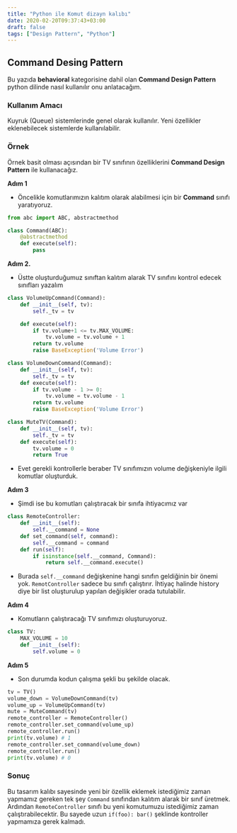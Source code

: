 ```yaml
---
title: "Python ile Komut dizayn kalıbı"
date: 2020-02-20T09:37:43+03:00
draft: false
tags: ["Design Pattern", "Python"]
---
```


## Command Desing Pattern

Bu yazıda **behavioral** kategorisine dahil olan **Command Design Pattern** python dilinde nasıl kullanılır onu anlatacağım.

### Kullanım Amacı

Kuyruk (Queue) sistemlerinde genel olarak kullanılır. Yeni özellikler eklenebilecek sistemlerde kullanılabilir.

### Örnek

Örnek basit olması açısından bir TV sınıfının özelliklerini **Command Design Pattern** ile kullanacağız.

**Adım 1**

- Öncelikle komutlarımızın kalıtım olarak alabilmesi için bir **Command** sınıfı yaratıyoruz.

```python
from abc import ABC, abstractmethod

class Command(ABC):
    @abstractmethod
    def execute(self):
        pass
```

**Adım 2.**

- Üstte oluşturduğumuz sınıftan kalıtım alarak TV sınıfını kontrol edecek sınıfları yazalım

```python
class VolumeUpCommand(Command):
    def __init__(self, tv):
        self._tv = tv

    def execute(self):
        if tv.volume+1 <= tv.MAX_VOLUME:
            tv.volume = tv.volume + 1
	    return tv.volume
        raise BaseException('Volume Error')

class VolumeDownCommand(Command):
    def __init__(self, tv):
        self._tv = tv
    def execute(self):
        if tv.volume - 1 >= 0:
            tv.volume = tv.volume - 1
	    return tv.volume
        raise BaseException('Volume Error')

class MuteTV(Command):
    def __init__(self, tv):
        self._tv = tv
    def execute(self):
        tv.volume = 0
        return True
```

- Evet gerekli kontrollerle beraber TV sınıfımızın volume değişkeniyle ilgili komutlar oluşturduk.

**Adım 3**

- Şimdi ise bu komutları çalıştıracak bir sınıfa ihtiyacımız var

```python
class RemoteController:
    def __init__(self):
        self.__command = None
    def set_command(self, command):
        self.__command = command
    def run(self):
        if isinstance(self.__command, Command):
            return self.__command.execute()
```

- Burada `self.__command` değişkenine hangi sınıfın geldiğinin bir önemi yok. `RemotController` sadece bu sınıfı çalıştırır. İhtiyaç halinde history diye bir list oluşturulup yapılan değişikler orada tutulabilir.

**Adım 4**

- Komutların çalıştıracağı TV sınıfımızı oluşturuyoruz.

```python
class TV:
    MAX_VOLUME = 10
    def __init__(self):
        self.volume = 0
```

**Adım 5**

- Son durumda kodun çalışma şekli bu şekilde olacak.

```python
tv = TV()
volume_down = VolumeDownCommand(tv)
volume_up = VolumeUpCommand(tv)
mute = MuteCommand(tv)
remote_controller = RemoteController()
remote_controller.set_command(volume_up)
remote_controller.run()
print(tv.volume) # 1
remote_controller.set_command(volume_down)
remote_controller.run()
print(tv.volume) # 0
```

### Sonuç

Bu tasarım kalıbı sayesinde yeni bir özellik eklemek istediğimiz zaman yapmamız gereken tek şey `Command` sınıfından
kalıtım alarak bir sınıf üretmek. Ardından `RemoteController` sınıfı bu yeni komutumuzu istediğimiz zaman çalıştırabilecektir. Bu sayede uzun `if(foo): bar()` şeklinde kontroller yapmamıza gerek kalmadı.
